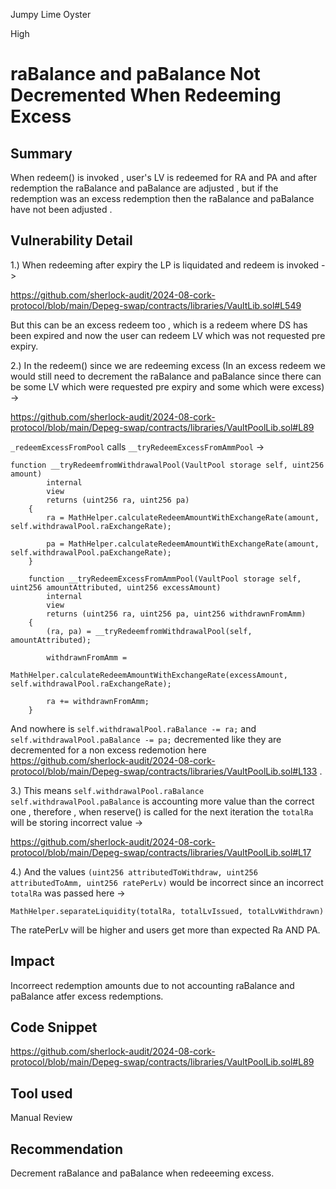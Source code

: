 Jumpy Lime Oyster

High

# raBalance and paBalance Not Decremented When Redeeming Excess

## Summary

When redeem() is invoked , user's LV is redeemed for RA and PA and after redemption the raBalance and paBalance are adjusted , but if the redemption was an excess redemption then the raBalance and paBalance have not been adjusted .

## Vulnerability Detail

1.) When redeeming after expiry the LP is liquidated and redeem is invoked ->

https://github.com/sherlock-audit/2024-08-cork-protocol/blob/main/Depeg-swap/contracts/libraries/VaultLib.sol#L549

But this can be an excess redeem too , which is a redeem where DS has been expired and now the user can redeem LV which was not requested pre expiry.

2.) In the redeem() since we are redeeming excess (In an excess redeem we would still need to decrement the raBalance and paBalance since there can be some LV which were requested pre expiry and some which were excess) ->

https://github.com/sherlock-audit/2024-08-cork-protocol/blob/main/Depeg-swap/contracts/libraries/VaultPoolLib.sol#L89

`_redeemExcessFromPool` calls `__tryRedeemExcessFromAmmPool` ->


```solidity
function __tryRedeemfromWithdrawalPool(VaultPool storage self, uint256 amount)
        internal
        view
        returns (uint256 ra, uint256 pa)
    {
        ra = MathHelper.calculateRedeemAmountWithExchangeRate(amount, self.withdrawalPool.raExchangeRate);

        pa = MathHelper.calculateRedeemAmountWithExchangeRate(amount, self.withdrawalPool.paExchangeRate);
    }

    function __tryRedeemExcessFromAmmPool(VaultPool storage self, uint256 amountAttributed, uint256 excessAmount)
        internal
        view
        returns (uint256 ra, uint256 pa, uint256 withdrawnFromAmm)
    {
        (ra, pa) = __tryRedeemfromWithdrawalPool(self, amountAttributed);

        withdrawnFromAmm =
            MathHelper.calculateRedeemAmountWithExchangeRate(excessAmount, self.withdrawalPool.raExchangeRate);

        ra += withdrawnFromAmm;
    }
```

And nowhere is `self.withdrawalPool.raBalance -= ra;` and `self.withdrawalPool.paBalance -= pa;` decremented like they are decremented for a non excess redemotion here https://github.com/sherlock-audit/2024-08-cork-protocol/blob/main/Depeg-swap/contracts/libraries/VaultPoolLib.sol#L133 .

3.) This means `self.withdrawalPool.raBalance` `self.withdrawalPool.paBalance` is accounting more value than the correct one , therefore , when reserve() is called for the next iteration the `totalRa` will be storing incorrect value ->

https://github.com/sherlock-audit/2024-08-cork-protocol/blob/main/Depeg-swap/contracts/libraries/VaultPoolLib.sol#L17

4.) And the values `(uint256 attributedToWithdraw, uint256 attributedToAmm, uint256 ratePerLv)` would be incorrect since an incorrect 
`totalRa` was passed here ->

`MathHelper.separateLiquidity(totalRa, totalLvIssued, totalLvWithdrawn)`

The ratePerLv will be higher and users get more than expected Ra AND PA.

## Impact

Incorreect redemption amounts due to not accounting raBalance and paBalance atfer excess redemptions.

## Code Snippet

https://github.com/sherlock-audit/2024-08-cork-protocol/blob/main/Depeg-swap/contracts/libraries/VaultPoolLib.sol#L89

## Tool used

Manual Review

## Recommendation

Decrement raBalance and paBalance when redeeeming excess.